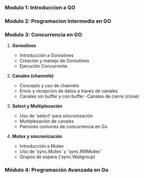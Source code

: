 ### **Modulo 1: Introduccion a GO**

### **Modulo 2: Programacion Intermedia en GO**

### **Modulo 3: Concurrencia en GO**

1. **Goroutines**
    - Introducción a Goroutines
    - Creación y manejo de Goroutines
    - Ejecución Concurrente

2. **Canales (channels)**
    - Concepto y uso de channels
    - Envío y recepcion de datos a traves de canales
    - Canales sin buffer y con buffer
    -Canales de cierre (close)

3. **Select y Multiplexación**
    - Uso de 'select' para sincronización
    - Multiplexación de canales
    - Patrones comunes de concurrencia en Go

4. **Mutex y sincronización**
    - Introducción a Mutex
    - Uso de 'sync.Mutex' y 'sync.RWMutex'
    - Grupos de espera ('sync.Waitgroup)

### Módulo 4: Programación Avanzada en Go